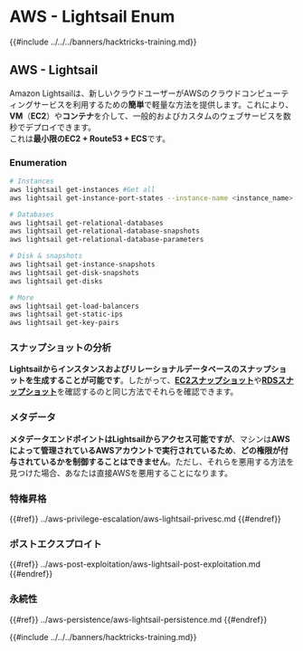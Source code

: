 # AWS - Lightsail Enum

{{#include ../../../banners/hacktricks-training.md}}

## AWS - Lightsail

Amazon Lightsailは、新しいクラウドユーザーがAWSのクラウドコンピューティングサービスを利用するための**簡単**で軽量な方法を提供します。これにより、**VM**（**EC2**）や**コンテナ**を介して、一般的およびカスタムのウェブサービスを数秒でデプロイできます。\
これは**最小限のEC2 + Route53 + ECS**です。

### Enumeration
```bash
# Instances
aws lightsail get-instances #Get all
aws lightsail get-instance-port-states --instance-name <instance_name> #Get open ports

# Databases
aws lightsail get-relational-databases
aws lightsail get-relational-database-snapshots
aws lightsail get-relational-database-parameters

# Disk & snapshots
aws lightsail get-instance-snapshots
aws lightsail get-disk-snapshots
aws lightsail get-disks

# More
aws lightsail get-load-balancers
aws lightsail get-static-ips
aws lightsail get-key-pairs
```
### スナップショットの分析

**Lightsailからインスタンスおよびリレーショナルデータベースのスナップショットを生成することが可能です**。したがって、[**EC2スナップショット**](aws-ec2-ebs-elb-ssm-vpc-and-vpn-enum/#ebs)や[**RDSスナップショット**](aws-relational-database-rds-enum.md#enumeration)を確認するのと同じ方法でそれらを確認できます。

### メタデータ

**メタデータエンドポイントはLightsailからアクセス可能ですが**、マシンは**AWSによって管理されているAWSアカウントで実行されているため**、**どの権限が付与されているかを制御することはできません**。ただし、それらを悪用する方法を見つけた場合、あなたは直接AWSを悪用することになります。

### 特権昇格

{{#ref}}
../aws-privilege-escalation/aws-lightsail-privesc.md
{{#endref}}

### ポストエクスプロイト

{{#ref}}
../aws-post-exploitation/aws-lightsail-post-exploitation.md
{{#endref}}

### 永続性

{{#ref}}
../aws-persistence/aws-lightsail-persistence.md
{{#endref}}

{{#include ../../../banners/hacktricks-training.md}}
